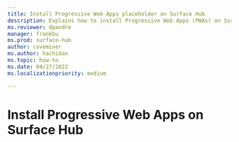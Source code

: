 ```yaml
---
title: Install Progressive Web Apps placeholder on Surface Hub
description: Explains how to install Progressive Web Apps (PWAs) on Surface Hub via Intune or a provisioning package. 
ms.reviewer: dpandre
manager: frankbu
ms.prod: surface-hub
author: coveminer
ms.author: hachidan
ms.topic: how-to
ms.date: 04/27/2022
ms.localizationpriority: medium

---
```


# Install Progressive Web Apps on Surface Hub